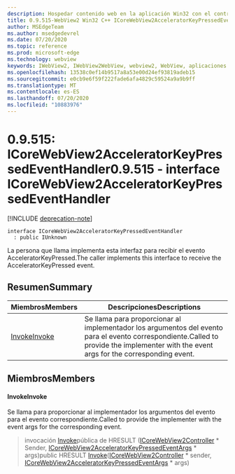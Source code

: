 ```yaml
---
description: Hospedar contenido web en la aplicación Win32 con el control Microsoft Edge WebView2
title: 0.9.515-WebView2 Win32 C++ ICoreWebView2AcceleratorKeyPressedEventHandler
author: MSEdgeTeam
ms.author: msedgedevrel
ms.date: 07/20/2020
ms.topic: reference
ms.prod: microsoft-edge
ms.technology: webview
keywords: IWebView2, IWebView2WebView, webview2, WebView, aplicaciones Win32, Win32, Edge, ICoreWebView2, ICoreWebView2Controller, control de explorador, HTML Edge
ms.openlocfilehash: 13538c0ef14b9517a8a53e00d24ef93819adeb15
ms.sourcegitcommit: e0cb9e6f59f222fade6afa4829c59524a9a9b9ff
ms.translationtype: MT
ms.contentlocale: es-ES
ms.lasthandoff: 07/20/2020
ms.locfileid: "10883976"
---
```

# <span data-ttu-id="6a31d-104">0.9.515: ICoreWebView2AcceleratorKeyPressedEventHandler</span><span class="sxs-lookup"><span data-stu-id="6a31d-104">0.9.515 - interface ICoreWebView2AcceleratorKeyPressedEventHandler</span></span> 

[!INCLUDE [deprecation-note](../../includes/deprecation-note.md)]

```
interface ICoreWebView2AcceleratorKeyPressedEventHandler
  : public IUnknown
```

<span data-ttu-id="6a31d-105">La persona que llama implementa esta interfaz para recibir el evento AcceleratorKeyPressed.</span><span class="sxs-lookup"><span data-stu-id="6a31d-105">The caller implements this interface to receive the AcceleratorKeyPressed event.</span></span>

## <span data-ttu-id="6a31d-106">Resumen</span><span class="sxs-lookup"><span data-stu-id="6a31d-106">Summary</span></span>

 <span data-ttu-id="6a31d-107">Miembros</span><span class="sxs-lookup"><span data-stu-id="6a31d-107">Members</span></span>                        | <span data-ttu-id="6a31d-108">Descripciones</span><span class="sxs-lookup"><span data-stu-id="6a31d-108">Descriptions</span></span>
--------------------------------|---------------------------------------------
[<span data-ttu-id="6a31d-109">Invoke</span><span class="sxs-lookup"><span data-stu-id="6a31d-109">Invoke</span></span>](#invoke) | <span data-ttu-id="6a31d-110">Se llama para proporcionar al implementador los argumentos del evento para el evento correspondiente.</span><span class="sxs-lookup"><span data-stu-id="6a31d-110">Called to provide the implementer with the event args for the corresponding event.</span></span>

## <span data-ttu-id="6a31d-111">Miembros</span><span class="sxs-lookup"><span data-stu-id="6a31d-111">Members</span></span>

#### <span data-ttu-id="6a31d-112">Invoke</span><span class="sxs-lookup"><span data-stu-id="6a31d-112">Invoke</span></span> 

<span data-ttu-id="6a31d-113">Se llama para proporcionar al implementador los argumentos del evento para el evento correspondiente.</span><span class="sxs-lookup"><span data-stu-id="6a31d-113">Called to provide the implementer with the event args for the corresponding event.</span></span>

> <span data-ttu-id="6a31d-114">invocación [Invoke](#invoke)pública de HRESULT ([ICoreWebView2Controller](icorewebview2controller.md) \* Sender, [ICoreWebView2AcceleratorKeyPressedEventArgs](icorewebview2acceleratorkeypressedeventargs.md) \* args)</span><span class="sxs-lookup"><span data-stu-id="6a31d-114">public HRESULT [Invoke](#invoke)([ICoreWebView2Controller](icorewebview2controller.md) \* sender, [ICoreWebView2AcceleratorKeyPressedEventArgs](icorewebview2acceleratorkeypressedeventargs.md) \* args)</span></span>

